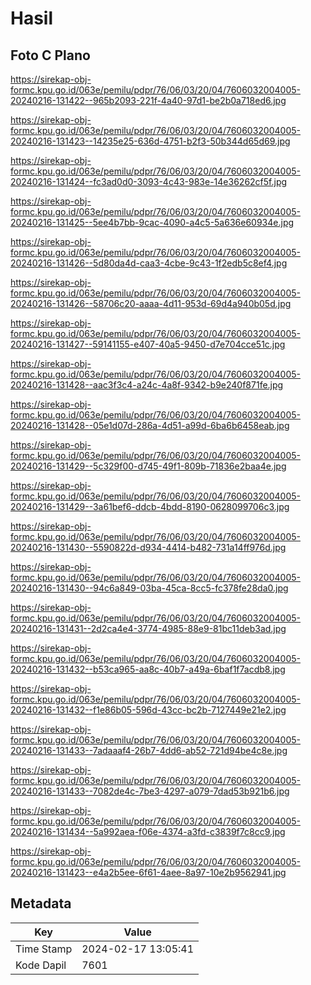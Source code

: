 # Hasil

## Foto C Plano

https://sirekap-obj-formc.kpu.go.id/063e/pemilu/pdpr/76/06/03/20/04/7606032004005-20240216-131422--965b2093-221f-4a40-97d1-be2b0a718ed6.jpg

https://sirekap-obj-formc.kpu.go.id/063e/pemilu/pdpr/76/06/03/20/04/7606032004005-20240216-131423--14235e25-636d-4751-b2f3-50b344d65d69.jpg

https://sirekap-obj-formc.kpu.go.id/063e/pemilu/pdpr/76/06/03/20/04/7606032004005-20240216-131424--fc3ad0d0-3093-4c43-983e-14e36262cf5f.jpg

https://sirekap-obj-formc.kpu.go.id/063e/pemilu/pdpr/76/06/03/20/04/7606032004005-20240216-131425--5ee4b7bb-9cac-4090-a4c5-5a636e60934e.jpg

https://sirekap-obj-formc.kpu.go.id/063e/pemilu/pdpr/76/06/03/20/04/7606032004005-20240216-131426--5d80da4d-caa3-4cbe-9c43-1f2edb5c8ef4.jpg

https://sirekap-obj-formc.kpu.go.id/063e/pemilu/pdpr/76/06/03/20/04/7606032004005-20240216-131426--58706c20-aaaa-4d11-953d-69d4a940b05d.jpg

https://sirekap-obj-formc.kpu.go.id/063e/pemilu/pdpr/76/06/03/20/04/7606032004005-20240216-131427--59141155-e407-40a5-9450-d7e704cce51c.jpg

https://sirekap-obj-formc.kpu.go.id/063e/pemilu/pdpr/76/06/03/20/04/7606032004005-20240216-131428--aac3f3c4-a24c-4a8f-9342-b9e240f871fe.jpg

https://sirekap-obj-formc.kpu.go.id/063e/pemilu/pdpr/76/06/03/20/04/7606032004005-20240216-131428--05e1d07d-286a-4d51-a99d-6ba6b6458eab.jpg

https://sirekap-obj-formc.kpu.go.id/063e/pemilu/pdpr/76/06/03/20/04/7606032004005-20240216-131429--5c329f00-d745-49f1-809b-71836e2baa4e.jpg

https://sirekap-obj-formc.kpu.go.id/063e/pemilu/pdpr/76/06/03/20/04/7606032004005-20240216-131429--3a61bef6-ddcb-4bdd-8190-0628099706c3.jpg

https://sirekap-obj-formc.kpu.go.id/063e/pemilu/pdpr/76/06/03/20/04/7606032004005-20240216-131430--5590822d-d934-4414-b482-731a14ff976d.jpg

https://sirekap-obj-formc.kpu.go.id/063e/pemilu/pdpr/76/06/03/20/04/7606032004005-20240216-131430--94c6a849-03ba-45ca-8cc5-fc378fe28da0.jpg

https://sirekap-obj-formc.kpu.go.id/063e/pemilu/pdpr/76/06/03/20/04/7606032004005-20240216-131431--2d2ca4e4-3774-4985-88e9-81bc11deb3ad.jpg

https://sirekap-obj-formc.kpu.go.id/063e/pemilu/pdpr/76/06/03/20/04/7606032004005-20240216-131432--b53ca965-aa8c-40b7-a49a-6baf1f7acdb8.jpg

https://sirekap-obj-formc.kpu.go.id/063e/pemilu/pdpr/76/06/03/20/04/7606032004005-20240216-131432--f1e86b05-596d-43cc-bc2b-7127449e21e2.jpg

https://sirekap-obj-formc.kpu.go.id/063e/pemilu/pdpr/76/06/03/20/04/7606032004005-20240216-131433--7adaaaf4-26b7-4dd6-ab52-721d94be4c8e.jpg

https://sirekap-obj-formc.kpu.go.id/063e/pemilu/pdpr/76/06/03/20/04/7606032004005-20240216-131433--7082de4c-7be3-4297-a079-7dad53b921b6.jpg

https://sirekap-obj-formc.kpu.go.id/063e/pemilu/pdpr/76/06/03/20/04/7606032004005-20240216-131434--5a992aea-f06e-4374-a3fd-c3839f7c8cc9.jpg

https://sirekap-obj-formc.kpu.go.id/063e/pemilu/pdpr/76/06/03/20/04/7606032004005-20240216-131423--e4a2b5ee-6f61-4aee-8a97-10e2b9562941.jpg


## Metadata

| Key        | Value               |
| ---------- | ------------------- |
| Time Stamp | 2024-02-17 13:05:41 |
| Kode Dapil | 7601                |




